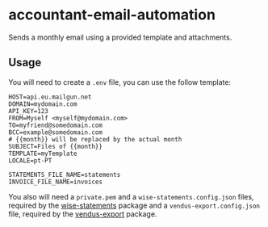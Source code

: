 # accountant-email-automation

Sends a monthly email using a provided template and attachments.

## Usage

You will need to create a `.env` file, you can use the follow template:

```properties
HOST=api.eu.mailgun.net
DOMAIN=mydomain.com
API_KEY=123
FROM=Myself <myself@mydomain.com>
TO=myfriend@somedomain.com
BCC=example@somedomain.com
# {{month}} will be replaced by the actual month
SUBJECT=Files of {{month}}
TEMPLATE=myTemplate
LOCALE=pt-PT

STATEMENTS_FILE_NAME=statements
INVOICE_FILE_NAME=invoices
```

You also will need a `private.pem` and a `wise-statements.config.json` files, required by the [wise-statements](https://github.com/gilsonmandalogo/wise-statements) package and a `vendus-export.config.json` file, required by the [vendus-export](https://github.com/gilsonmandalogo/vendus-export) package.